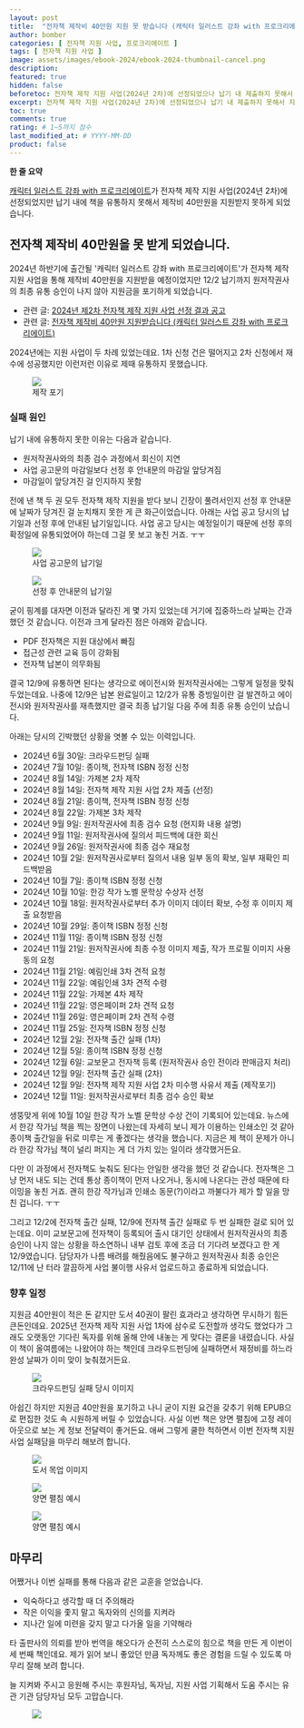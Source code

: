 ```yaml
---
layout: post
title:  "전자책 제작비 40만원 지원 못 받습니다 (캐릭터 일러스트 강좌 with 프로크리에이트)"
author: bomber
categories: [ 전자책 지원 사업, 프로크리에이트 ]
tags: [ 전자책 지원 사업 ]
image: assets/images/ebook-2024/ebook-2024-thumbnail-cancel.png
description: 
featured: true
hidden: false
beforetoc: 전자책 제작 지원 사업(2024년 2차)에 선정되었으나 납기 내 제출하지 못해서 지원받지 못하게 되었습니다.
excerpt: 전자책 제작 지원 사업(2024년 2차)에 선정되었으나 납기 내 제출하지 못해서 지원받지 못하게 되었습니다.
toc: true
comments: true
rating: # 1~5까지 점수
last_modified_at: # YYYY-MM-DD
product: false
---
```


<div class="note">
    <b>한 줄 요약</b>
    <p><a href="https://zzom.io/character-illustration-with-procreate" target="_blank">캐릭터 일러스트 강좌 with 프로크리에이트</a>가 전자책 제작 지원 사업(2024년 2차)에 선정되었지만 납기 내에 책을 유통하지 못해서 제작비 40만원을 지원받지 못하게 되었습니다.</p> 
</div>

## 전자책 제작비 40만원을 못 받게 되었습니다.

2024년 하반기에 출간될 '캐릭터 일러스트 강좌 with 프로크리에이트'가 전자책 제작 지원 사업을 통해 제작비 40만원을 지원받을 예정이었지만 12/2 납기까지 원저작권사의 최종 유통 승인이 나지 않아 지원금을 포기하게 되었습니다.

* 관련 글: <a href="https://baro.kpipa.or.kr/front/cmmnBbs/bbsMng/cmmnBbsView.do?cntntNo=65&pstNo=100" target="_blank">2024년 제2차 전자책 제작 지원 사업 선정 결과 공고</a>
* 관련 글: <a href="{{ site.baseurl }}/ebook-2024" target="_blank">전자책 제작비 40만원 지원받습니다 (캐릭터 일러스트 강좌 with 프로크리에이트)</a>

2024년에는 지원 사업이 두 차례 있었는데요. 1차 신청 건은 떨어지고 2차 신청에서 재수에 성공했지만 이런저런 이유로 제때 유통하지 못했습니다.


<div class="container">
    <div class="row">
        <div class="col ml-auto">
        <figure>
        <img class="rounded" src="{{ site.baseurl }}/assets/images/ebook-2024/3.png" alter="">
        <figcaption>제작 포기</figcaption>
        </figure>
        </div>
    </div>
</div>

### 실패 원인

납기 내에 유통하지 못한 이유는 다음과 같습니다.

* 원저작권사와의 최종 검수 과정에서 회신이 지연
* 사업 공고문의 마감일보다 선정 후 안내문의 마감일 앞당겨짐
* 마감일이 앞당겨진 걸 인지하지 못함

전에 낸 책 두 권 모두 전자책 제작 지원을 받다 보니 긴장이 풀려서인지 선정 후 안내문에 날짜가 당겨진 걸 눈치채지 못한 게 큰 화근이었습니다.
아래는 사업 공고 당시의 납기일과 선정 후에 안내된 납기일입니다. 사업 공고 당시는 예정일이기 때문에 선정 후의 확정일에 유통되었어야 하는데 그걸 못 보고 놓친 거죠. ㅜㅜ

<div class="container">
    <div class="row">
        <div class="col ml-auto">
        <figure>
        <img class="rounded" src="{{ site.baseurl }}/assets/images/ebook-2024/announcement-before.png" alter="">
        <figcaption>사업 공고문의 납기일</figcaption>
        </figure>
        </div>
    </div>
    <div class="row">
        <div class="col ml-auto">
        <figure>
        <img class="rounded" src="{{ site.baseurl }}/assets/images/ebook-2024/announcement-after.png" alter="">
        <figcaption>선정 후 안내문의 납기일</figcaption>
        </figure>
        </div>
    </div>    
</div>

굳이 핑계를 대자면 이전과 달라진 게 몇 가지 있었는데 거기에 집중하느라 날짜는 간과했던 것 같습니다.
이전과 크게 달라진 점은 아래와 같습니다. 

* PDF 전자책은 지원 대상에서 빠짐
* 접근성 관련 교육 등이 강화됨
* 전자책 납본이 의무화됨

결국 12/9에 유통하면 된다는 생각으로 에이전시와 원저작권사에는 그렇게 일정을 맞춰두었는데요.
나중에 12/9은 납본 완료일이고 12/2가 유통 증빙일이란 걸 발견하고 에이전시와 원저작권사를 재촉했지만 결국 최종 납기일 다음 주에 최종 유통 승인이 났습니다.

아래는 당시의 긴박했던 상황을 엿볼 수 있는 이력입니다.

* 2024년 6월 30일: 크라우드펀딩 실패
* 2024년 7월 10일: 종이책, 전자책 ISBN 정정 신청
* 2024년 8월 14일: 가제본 2차 제작
* 2024년 8월 14일: 전자책 제작 지원 사업 2차 제출 (선정)
* 2024년 8월 21일: 종이책, 전자책 ISBN 정정 신청
* 2024년 8월 22일: 가제본 3차 제작
* 2024년 9월 9일: 원저작권사에 최종 검수 요청 (현지화 내용 설명)
* 2024년 9월 11일: 원저작권사에 질의서 피드백에 대한 회신
* 2024년 9월 26일: 원저작권사에 최종 검수 재요청
* 2024년 10월 2일: 원저작권사로부터 질의서 내용 일부 동의 확보, 일부 재확인 피드백받음
* 2024년 10월 7일: 종이책 ISBN 정정 신청
* 2024년 10월 10일: 한강 작가 노벨 문학상 수상자 선정
* 2024년 10월 18일: 원저작권사로부터 추가 이미지 데이터 확보, 수정 후 이미지 제출 요청받음
* 2024년 10월 29일: 종이책 ISBN 정정 신청
* 2024년 11월 11일: 종이책 ISBN 정정 신청
* 2024년 11월 21일: 원저작권사에 최종 수정 이미지 제출, 작가 프로필 이미지 사용 동의 요청
* 2024년 11월 21일: 예림인쇄 3차 견적 요청
* 2024년 11월 22일: 예림인쇄 3차 견적 수령
* 2024년 11월 22일: 가제본 4차 제작
* 2024년 11월 22일: 영은페이퍼 2차 견적 요청
* 2024년 11월 26일: 영은페이퍼 2차 견적 수령
* 2024년 11월 25일: 전자책 ISBN 정정 신청
* 2024년 12월 2일: 전자책 출간 실패 (1차)
* 2024년 12월 5일: 종이책 ISBN 정정 신청
* 2024년 12월 6일: 교보문고 전자책 등록 (원저작권사 승인 전이라 판매금지 처리)
* 2024년 12월 9일: 전자책 출간 실패 (2차)
* 2024년 12월 9일: 전자책 제작 지원 사업 2차 미수행 사유서 제출 (제작포기)
* 2024년 12월 11일: 원저작권사로부터 최종 검수 승인 확보

생뚱맞게 위에 10월 10일 한강 작가 노벨 문학상 수상 건이 기록되어 있는데요.
뉴스에서 한강 작가님 책을 찍는 장면이 나왔는데 자세히 보니 제가 이용하는 인쇄소인 것 같아 종이책 출간일을 뒤로 미루는 게 좋겠다는 생각을 했습니다.
지금은 제 책이 문제가 아니라 한강 작가님 책이 널리 퍼지는 게 더 가치 있는 일이라 생각했거든요.

다만 이 과정에서 전자책도 늦춰도 된다는 안일한 생각을 했던 것 같습니다. 
전자책은 그냥 먼저 내도 되는 건데 통상 종이책이 먼저 나오거나, 동시에 나온다는 관성 때문에 타이밍을 놓친 거죠.
괜히 한강 작가님과 인쇄소 동문(?)이라고 까불다가 제가 할 일을 망친 겁니다. ㅜㅜ

그리고 12/2에 전자책 출간 실패, 12/9에 전자책 출간 실패로 두 번 실패한 걸로 되어 있는데요.
이미 교보문고에 전자책이 등록되어 출시 대기인 상태에서 원저작권사의 최종 승인이 나지 않는 상황을 하소연하니 내부 검토 후에 조금 더 기다려 보겠다고 한 게 12/9였습니다.
담당자가 나름 배려를 해줬음에도 불구하고 원저작권사 최종 승인은 12/11에 난 터라 깔끔하게 사업 불이행 사유서 업로드하고 종료하게 되었습니다. 

### 향후 일정

지원금 40만원이 적은 돈 같지만 도서 40권이 팔린 효과라고 생각하면 무시하기 힘든 큰돈인데요.
2025년 전자책 제작 지원 사업 1차에 삼수로 도전할까 생각도 했었다가 그래도 오랫동안 기다린 독자를 위해 올해 안에 내놓는 게 맞다는 결론을 내렸습니다. 
사실 이 책이 올여름에는 나왔어야 하는 책인데 크라우드펀딩에 실패하면서 재정비를 하느라 완성 날짜가 이미 맞이 늦춰졌거든요. 

<div class="container">
    <div class="row">
        <div class="col ml-auto">
        <figure>
        <a href="https://tumblbug.com/zzom-procreate" target="_blank">
        <img class="rounded" src="{{ site.baseurl }}/assets/images/ebook-2024/crowdfunding-failure.png" alter="">
        </a>
        <figcaption>크라우드펀딩 실패 당시 이미지</figcaption>
        </figure>
        </div>
    </div>
</div>

아쉽긴 하지만 지원금 40만원을 포기하고 나니 굳이 지원 요건을 갖추기 위해 EPUB으로 편집한 것도 속 시원하게 버릴 수 있었습니다.
사실 이번 책은 양면 펼침에 고정 레이아웃으로 보는 게 정보 전달력이 좋거든요. 애써 그렇게 쿨한 척하면서 이번 전자책 지원 사업 실패담을 마무리 해보려 합니다.

<div class="container">
    <div class="row">
        <div class="col ml-auto">
        <figure>
        <a href="https://zzom.io/character-illustration-with-procreate/" target="_blank">
        <img class="rounded" src="{{ site.baseurl }}/assets/images/products/deep-blizzard-procreate/mockup (procreate).png" alter="">
        </a>
        <figcaption>도서 목업 이미지</figcaption>
        </figure>
        </div>
    </div>
    <div class="row">
        <div class="col ml-auto">
        <figure>
        <img class="rounded" src="{{ site.baseurl }}/assets/images/ebook-2024/procreate-text-v2.3-paper (spread)_044p.png" alter="">
        <figcaption>양면 펼침 예시</figcaption>
        </figure>
        </div>
    </div>
    <div class="row">
        <div class="col ml-auto">
        <figure>
        <img class="rounded" src="{{ site.baseurl }}/assets/images/ebook-2024/procreate-text-v2.3-paper (spread)_106p.png" alter="">
        <figcaption>양면 펼침 예시</figcaption>
        </figure>
        </div>
    </div>
</div>



## 마무리
어쨌거나 이번 실패를 통해 다음과 같은 교훈을 얻었습니다.

* 익숙하다고 생각할 때 더 주의해라
* 작은 이익을 좇지 말고 독자와의 신의를 지켜라
* 지나간 일에 미련을 갖지 말고 다가올 일을 기약해라

타 출판사의 의뢰를 받아 번역을 해오다가 순전히 스스로의 힘으로 책을 만든 게 이번이 세 번째 책인데요. 
제가 읽어 보니 좋았던 만큼 독자께도 좋은 경험을 드릴 수 있도록 마무리 잘해 보려 합니다.

늘 지켜봐 주시고 응원해 주시는 후원자님, 독자님, 지원 사업 기획해서 도움 주시는 유관 기관 담당자님 모두 고맙습니다.

<figure>
<img class="medium" src="{{ site.baseurl }}/assets/images/zzom-banner.jpg" alter="present">
</figure>
